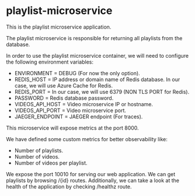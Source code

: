 # playlist-microservice
This is the playlist microservice application.

The playlist microservice is responsible for returning all playlists from the database.

In order to use the playlist microservice container, we will need to configure the following environment variables:
- ENVIRONMENT = DEBUG (For now the only option).
- REDIS_HOST = IP address or domain name of Redis database. In our case, we will use Azure Cache for Redis.
- REDIS_PORT = In our case, we will use 6379 (NON TLS PORT for Redis).
- PASSWORD = Redis database password.
- VIDEOS_API_HOST = Video microservice IP or hostname.
- VIDEOS_API_PORT = Video microservice port.
- JAEGER_ENDPOINT = JAEGER endpoint (For traces).

This microservice will expose metrics at the port 8000.

We have defined some custom metrics for better observability like: 
- Number of playlists. 
- Number of videos.
- Number of videos per playlist.

We expose the port 10010 for serving our web application. 
We can get playlists by browsing /{id} routes. 
Additionally, we can take a look at the health of the application by checking /healthz route.